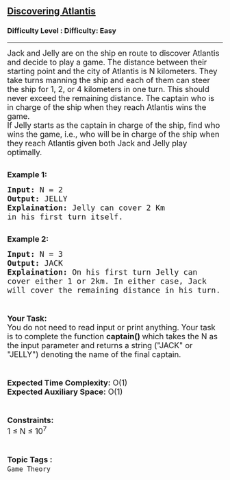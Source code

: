 <h2><a href="https://www.geeksforgeeks.org/problems/cycle-race3338/1?page=1&status=unsolved&sortBy=accuracy">Discovering Atlantis</a></h2><h3>Difficulty Level : Difficulty: Easy</h3><hr><div class="problems_problem_content__Xm_eO"><p><span style="font-size: 18px;">Jack and Jelly are on the ship en route to discover Atlantis and decide to play a game. The distance between their starting point and the city of Atlantis is N kilometers. They take turns manning the ship and each of them can steer the ship for 1, 2, or 4 kilometers in one turn. This should never exceed the remaining distance. The captain who is in charge of the ship when they reach Atlantis wins the game.<br>If Jelly starts as the captain in charge of the ship, find who wins the game, i.e., who will be in charge of the ship when they reach Atlantis given both Jack and Jelly play optimally.</span></p>
<p><br><span style="font-size: 18px;"><strong>Example 1:</strong></span></p>
<pre><span style="font-size: 18px;"><strong>Input:</strong> N = 2
<strong>Output:</strong> JELLY
<strong>Explaination:</strong> Jelly can cover 2 Km 
in his first turn itself.</span></pre>
<p><br><span style="font-size: 18px;"><strong>Example 2:</strong></span></p>
<pre><span style="font-size: 18px;"><strong>Input:</strong> N = 3
<strong>Output:</strong> JACK
<strong>Explaination:</strong> On his first turn Jelly can 
cover either 1 or 2km. In either case, Jack 
will cover the remaining distance in his turn.</span></pre>
<p>&nbsp;</p>
<p><span style="font-size: 18px;"><strong>Your Task:</strong><br>You do not need to read input or print anything. Your task is to complete the function <strong>captain() </strong>which takes the N as the input parameter and returns a string ("JACK" or "JELLY") denoting the name of the final captain.</span></p>
<p>&nbsp;</p>
<p><span style="font-size: 18px;"><strong>Expected Time Complexity:</strong> O(1)<br><strong>Expected Auxiliary Space:</strong> O(1)</span></p>
<p>&nbsp;</p>
<p><span style="font-size: 18px;"><strong>Constraints:</strong><br>1 ≤ N ≤ 10<sup>7</sup></span></p></div><br><p><span style=font-size:18px><strong>Topic Tags : </strong><br><code>Game Theory</code>&nbsp;